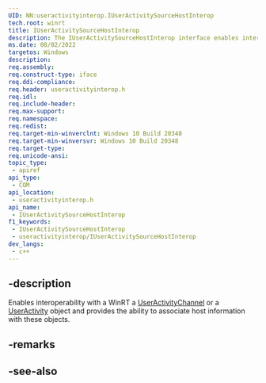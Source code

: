 ```yaml
---
UID: NN:useractivityinterop.IUserActivitySourceHostInterop
tech.root: winrt
title: IUserActivitySourceHostInterop
description: The IUserActivitySourceHostInterop interface enables interoperability with a WinRT a UserActivityChannel or a UserActivity object.
ms.date: 08/02/2022
targetos: Windows
description: 
req.assembly: 
req.construct-type: iface
req.ddi-compliance: 
req.header: useractivityinterop.h
req.idl: 
req.include-header: 
req.max-support: 
req.namespace: 
req.redist: 
req.target-min-winverclnt: Windows 10 Build 20348
req.target-min-winversvr: Windows 10 Build 20348
req.target-type: 
req.unicode-ansi: 
topic_type:
 - apiref
api_type:
 - COM
api_location:
 - useractivityinterop.h
api_name:
 - IUserActivitySourceHostInterop
f1_keywords:
 - IUserActivitySourceHostInterop
 - useractivityinterop/IUserActivitySourceHostInterop
dev_langs:
 - c++
---
```


## -description

Enables interoperability with a WinRT a [UserActivityChannel](/uwp/api/windows.applicationmodel.useractivities.useractivitychannel) or a [UserActivity](/uwp/api/windows.applicationmodel.useractivities.useractivity) object and provides the ability to associate host information with these objects.

## -remarks

## -see-also

